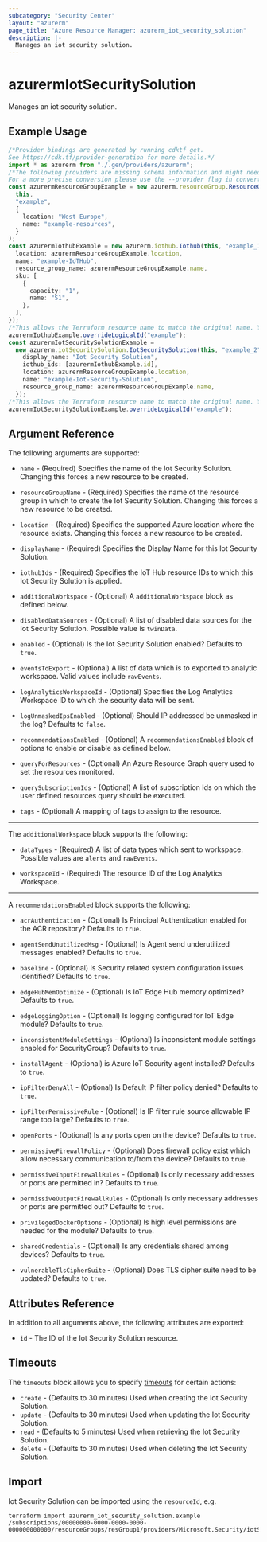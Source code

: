 ```yaml
---
subcategory: "Security Center"
layout: "azurerm"
page_title: "Azure Resource Manager: azurerm_iot_security_solution"
description: |-
  Manages an iot security solution.
---
```


# azurermIotSecuritySolution

Manages an iot security solution.

## Example Usage

```typescript
/*Provider bindings are generated by running cdktf get.
See https://cdk.tf/provider-generation for more details.*/
import * as azurerm from "./.gen/providers/azurerm";
/*The following providers are missing schema information and might need manual adjustments to synthesize correctly: azurerm.
For a more precise conversion please use the --provider flag in convert.*/
const azurermResourceGroupExample = new azurerm.resourceGroup.ResourceGroup(
  this,
  "example",
  {
    location: "West Europe",
    name: "example-resources",
  }
);
const azurermIothubExample = new azurerm.iothub.Iothub(this, "example_1", {
  location: azurermResourceGroupExample.location,
  name: "example-IoTHub",
  resource_group_name: azurermResourceGroupExample.name,
  sku: [
    {
      capacity: "1",
      name: "S1",
    },
  ],
});
/*This allows the Terraform resource name to match the original name. You can remove the call if you don't need them to match.*/
azurermIothubExample.overrideLogicalId("example");
const azurermIotSecuritySolutionExample =
  new azurerm.iotSecuritySolution.IotSecuritySolution(this, "example_2", {
    display_name: "Iot Security Solution",
    iothub_ids: [azurermIothubExample.id],
    location: azurermResourceGroupExample.location,
    name: "example-Iot-Security-Solution",
    resource_group_name: azurermResourceGroupExample.name,
  });
/*This allows the Terraform resource name to match the original name. You can remove the call if you don't need them to match.*/
azurermIotSecuritySolutionExample.overrideLogicalId("example");

```

## Argument Reference

The following arguments are supported:

*   `name` - (Required) Specifies the name of the Iot Security Solution. Changing this forces a new resource to be created.

*   `resourceGroupName` - (Required) Specifies the name of the resource group in which to create the Iot Security Solution. Changing this forces a new resource to be created.

*   `location` - (Required) Specifies the supported Azure location where the resource exists. Changing this forces a new resource to be created.

*   `displayName` - (Required) Specifies the Display Name for this Iot Security Solution.

*   `iothubIds` - (Required) Specifies the IoT Hub resource IDs to which this Iot Security Solution is applied.

*   `additionalWorkspace` - (Optional) A `additionalWorkspace` block as defined below.

*   `disabledDataSources` - (Optional) A list of disabled data sources for the Iot Security Solution. Possible value is `twinData`.

*   `enabled` - (Optional) Is the Iot Security Solution enabled? Defaults to `true`.

*   `eventsToExport` - (Optional) A list of data which is to exported to analytic workspace. Valid values include `rawEvents`.

*   `logAnalyticsWorkspaceId` - (Optional) Specifies the Log Analytics Workspace ID to which the security data will be sent.

*   `logUnmaskedIpsEnabled` - (Optional) Should IP addressed be unmasked in the log? Defaults to `false`.

*   `recommendationsEnabled` - (Optional) A `recommendationsEnabled` block of options to enable or disable as defined below.

*   `queryForResources` - (Optional) An Azure Resource Graph query used to set the resources monitored.

*   `querySubscriptionIds` - (Optional) A list of subscription Ids on which the user defined resources query should be executed.

*   `tags` - (Optional) A mapping of tags to assign to the resource.

***

The `additionalWorkspace` block supports the following:

*   `dataTypes` - (Required) A list of data types which sent to workspace. Possible values are `alerts` and `rawEvents`.

*   `workspaceId` - (Required) The resource ID of the Log Analytics Workspace.

***

A `recommendationsEnabled` block supports the following:

*   `acrAuthentication` - (Optional) Is Principal Authentication enabled for the ACR repository? Defaults to `true`.

*   `agentSendUnutilizedMsg` - (Optional) Is Agent send underutilized messages enabled? Defaults to `true`.

*   `baseline` - (Optional) Is Security related system configuration issues identified? Defaults to `true`.

*   `edgeHubMemOptimize` - (Optional) Is IoT Edge Hub memory optimized? Defaults to `true`.

*   `edgeLoggingOption` - (Optional) Is logging configured for IoT Edge module? Defaults to `true`.

*   `inconsistentModuleSettings` - (Optional) Is inconsistent module settings enabled for SecurityGroup? Defaults to `true`.

*   `installAgent` - (Optional) is Azure IoT Security agent installed? Defaults to `true`.

*   `ipFilterDenyAll` - (Optional) Is Default IP filter policy denied? Defaults to `true`.

*   `ipFilterPermissiveRule` - (Optional) Is IP filter rule source allowable IP range too large? Defaults to `true`.

*   `openPorts` - (Optional) Is any ports open on the device? Defaults to `true`.

*   `permissiveFirewallPolicy` - (Optional) Does firewall policy exist which allow necessary communication to/from the device? Defaults to `true`.

*   `permissiveInputFirewallRules` - (Optional) Is only necessary addresses or ports are permitted in? Defaults to `true`.

*   `permissiveOutputFirewallRules` - (Optional) Is only necessary addresses or ports are permitted out? Defaults to `true`.

*   `privilegedDockerOptions` - (Optional) Is high level permissions are needed for the module? Defaults to `true`.

*   `sharedCredentials` - (Optional) Is any credentials shared among devices? Defaults to `true`.

*   `vulnerableTlsCipherSuite` - (Optional) Does TLS cipher suite need to be updated? Defaults to `true`.

## Attributes Reference

In addition to all arguments above, the following attributes are exported:

* `id` - The ID of the Iot Security Solution resource.

## Timeouts

The `timeouts` block allows you to specify [timeouts](https://www.terraform.io/language/resources/syntax#operation-timeouts) for certain actions:

* `create` - (Defaults to 30 minutes) Used when creating the Iot Security Solution.
* `update` - (Defaults to 30 minutes) Used when updating the Iot Security Solution.
* `read` - (Defaults to 5 minutes) Used when retrieving the Iot Security Solution.
* `delete` - (Defaults to 30 minutes) Used when deleting the Iot Security Solution.

## Import

Iot Security Solution can be imported using the `resourceId`, e.g.

```console
terraform import azurerm_iot_security_solution.example /subscriptions/00000000-0000-0000-0000-000000000000/resourceGroups/resGroup1/providers/Microsoft.Security/iotSecuritySolutions/solution1
```
